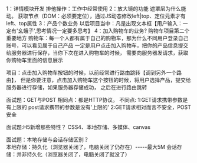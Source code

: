 1：详情模块开发
    排他操作：工作中经常使用
2：放大镜的功能
    遮罩层为什么能动。
    获取节点（DOM：必须要定位），通过JS动态修改left|top、定位元素才有left、top属性
3：产品个数业务
    以后项目当中：凡是出现文本框【用户输入：一定有'幺蛾子',思考情况一定要多思考】
4：加入购物车的业务?  购物车项目第二个重要地方
    购物车：每一个人都有属于自己的购物车，那为什么不同用户登录自己账号，可以看见属于自己产品
    一定是用户点击加入购物车，把你的产品信息提交给服务器进行保存，当你下次在进入购物车的时候，
    需要向服务器发请求，获取你购物车里面的信息展示

项目：点击加入购物车按钮的时候，以前经常进行路由跳转【调到另外一个路由】，
    但是你要注意，点击加入购物车这个按钮的时候，将用户选择产品，提交给服务器进行存储，如果服务器存储成功，
    之后在进行路由跳转

面试题：GET与POST
    相同点：都是HTTP协议。
    不同点:
    1:GET请求携带参数是有上限的 post请求携带的参数是没有'上限的'
    2:GET请求相对而言不安全，POST安全


面试题:H5新增那些特性？
    CSS4、本地存储、多媒体、canvas


面试题：本地存储与会话存储区别？    
    本地存储：持久化（浏览器关闭了，电脑关闭了仍存在）-----最大5M
    会话存储：并非持久化（浏览器关闭了，电脑关闭了就没了）
